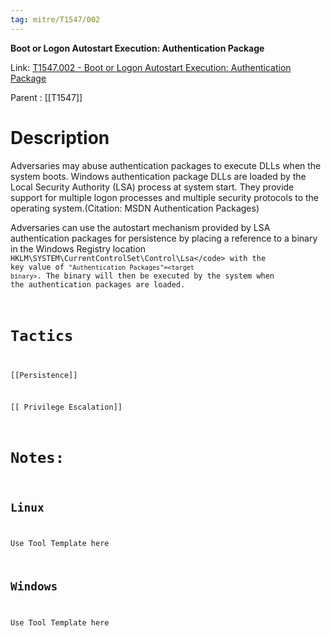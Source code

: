 ```yaml
---
tag: mitre/T1547/002
---
```


**Boot or Logon Autostart Execution: Authentication Package**

Link: [T1547.002 - Boot or Logon Autostart Execution: Authentication Package](https://attack.mitre.org/techniques/T1547/002)

Parent : [[T1547]]


# Description

Adversaries may abuse authentication packages to execute DLLs when the system boots. Windows authentication package DLLs are loaded by the Local Security Authority (LSA) process at system start. They provide support for multiple logon processes and multiple security protocols to the operating system.(Citation: MSDN Authentication Packages)

Adversaries can use the autostart mechanism provided by LSA authentication packages for persistence by placing a reference to a binary in the Windows Registry location <code>HKLM\SYSTEM\CurrentControlSet\Control\Lsa\</code> with the key value of <code>"Authentication Packages"=&lt;target binary&gt;</code>. The binary will then be executed by the system when the authentication packages are loaded.

# Tactics


[[Persistence]]

[[ Privilege Escalation]]


# Notes:

## Linux

Use Tool Template here

## Windows

Use Tool Template here